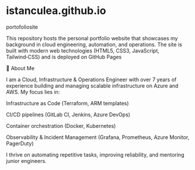 # istanculea.github.io

portofoliosite

This repository hosts the personal portfolio website that showcases my background in cloud engineering, automation, and operations. The site is built with modern web technologies (HTML5, CSS3, JavaScript, Tailwind‑CSS) and is deployed on GitHub Pages



👤 About Me

I am a Cloud, Infrastructure \& Operations Engineer with over 7 years of experience building and managing scalable infrastructure on Azure and AWS. My focus lies in:



Infrastructure as Code (Terraform, ARM templates)

CI/CD pipelines (GitLab CI, Jenkins, Azure DevOps)

Container orchestration (Docker, Kubernetes)

Observability \& Incident Management (Grafana, Prometheus, Azure Monitor, PagerDuty)

I thrive on automating repetitive tasks, improving reliability, and mentoring junior engineers.

